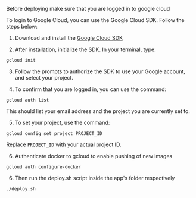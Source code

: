 Before deploying make sure that you are logged in to google cloud

To login to Google Cloud, you can use the Google Cloud SDK. Follow the steps below:

1. Download and install the [Google Cloud SDK](https://cloud.google.com/sdk/docs/install)

2. After installation, initialize the SDK. In your terminal, type:
  ```
  gcloud init
  ```
3. Follow the prompts to authorize the SDK to use your Google account, and select your project.

4. To confirm that you are logged in, you can use the command:
  ```
  gcloud auth list
  ```
This should list your email address and the project you are currently set to.

5. To set your project, use the command:
  ```
  gcloud config set project PROJECT_ID
  ```
Replace `PROJECT_ID` with your actual project ID.

6. Authenticate docker to gcloud to enable pushing of new images
  ```
  gcloud auth configure-docker
  ```

6. Then run the deploy.sh script inside the app's folder respectively
  ```
  ./deploy.sh
  ```